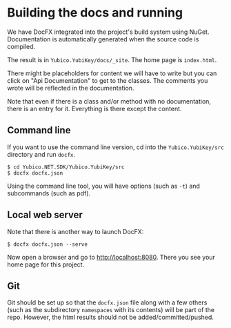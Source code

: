 <!-- Copyright 2021 Yubico AB

Licensed under the Apache License, Version 2.0 (the "License");
you may not use this file except in compliance with the License.
You may obtain a copy of the License at

    http://www.apache.org/licenses/LICENSE-2.0

Unless required by applicable law or agreed to in writing, software
distributed under the License is distributed on an "AS IS" BASIS,
WITHOUT WARRANTIES OR CONDITIONS OF ANY KIND, either express or implied.
See the License for the specific language governing permissions and
limitations under the License. -->

# Building the docs and running

We have DocFX integrated into the project's build system using NuGet. Documentation is automatically
generated when the source code is compiled.

The result is in `Yubico.YubiKey/docs/_site`. The home page is `index.html`.

There might be placeholders for content we will have to write but you can click on "Api Documentation"
to get to the classes. The comments you wrote will be reflected in the documentation.

Note that even if there is a class and/or method with no documentation, there is an entry for it.
Everything is there except the content.

## Command line

If you want to use the command line version, cd into the `Yubico.YubiKey/src` directory and run `docfx`.

```shell
$ cd Yubico.NET.SDK/Yubico.YubiKey/src
$ docfx docfx.json
```

Using the command line tool, you will have options (such as `-t`) and subcommands (such as pdf).

## Local web server

Note that there is another way to launch DocFX:

```shell
$ docfx docfx.json --serve
```

Now open a browser and go to [http://localhost:8080](http://localhost:8080). There you see your home
page for this project.

## Git

Git should be set up so that the `docfx.json` file along with a few others (such as the subdirectory
`namespaces` with its contents) will be part of the repo. However, the html results should not be
added/committed/pushed.
